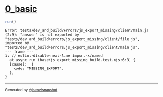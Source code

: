 # [0_basic](../../js_export_missing_build.test.mjs#L22)

```js
run()
```

```console
Error: tests/dev_and_build/errors/js_export_missing/client/main.js (2:9): "answer" is not exported by "tests/dev_and_build/errors/js_export_missing/client/file.js", imported by "tests/dev_and_build/errors/js_export_missing/client/main.js".
--- frame ---
1: // eslint-disable-next-line import-x/named
  at async run (base/js_export_missing_build.test.mjs:6:3) {
  [cause]:  {
    code: "MISSING_EXPORT",
  },
}
```

---

<sub>
  Generated by <a href="https://github.com/jsenv/core/tree/main/packages/independent/snapshot">@jsenv/snapshot</a>
</sub>
